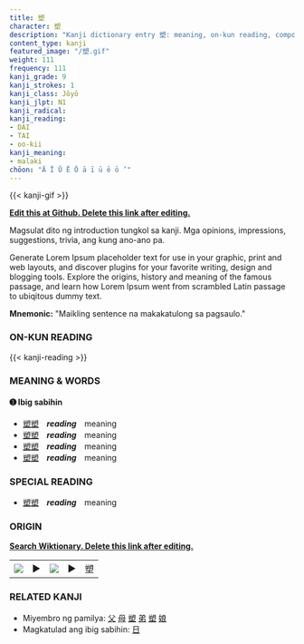 ```yaml
---
title: 塑
character: 塑
description: "Kanji dictionary entry 塑: meaning, on-kun reading, compounds, origin, related kanji"
content_type: kanji
featured_image: "/塑.gif"
weight: 111
frequency: 111
kanji_grade: 9
kanji_strokes: 1
kanji_class: Jōyō
kanji_jlpt: N1
kanji_radical: 
kanji_reading: 
- DAI
- TAI
- oo-kii
kanji_meaning:
- malaki
chōon: "Ā Ī Ū Ē Ō ā ī ū ē ō ’"
---
```

[//]: # (Don't edit the line below. Kanji animated GIF code is automatically generated.)
{{< kanji-gif >}}

[//]: # (Edit below this line.)

**[Edit this at Github. Delete this link after editing.](https://github.com/tim0g/tim/tree/main/content/kanji/塑/index.md)**

Magsulat dito ng introduction tungkol sa kanji. Mga opinions, impressions, suggestions, trivia, ang kung ano-ano pa.

Generate Lorem Ipsum placeholder text for use in your graphic, print and web layouts, and discover plugins for your favorite writing, design and blogging tools. Explore the origins, history and meaning of the famous passage, and learn how Lorem Ipsum went from scrambled Latin passage to ubiqitous dummy text.
 
**Mnemonic:** "Maikling sentence na makakatulong sa pagsaulo."

### ON-KUN READING

[//]: # (Don't edit the line below. ON-KUN READING code is automatically generated.)
{{< kanji-reading >}}

### MEANING & WORDS

#### ➊ **Ibig sabihin**
  - [塑](../塑)[塑](../塑)　***reading***　meaning
  - [塑](../塑)[塑](../塑)　***reading***　meaning
  - [塑](../塑)[塑](../塑)　***reading***　meaning
  - [塑](../塑)[塑](../塑)　***reading***　meaning

### SPECIAL READING
  - [塑](../塑)[塑](../塑)　***reading***　meaning

### ORIGIN

**[Search Wiktionary. Delete this link after editing.](https://wiktionary.org/wiki/塑)**
<table class="kanji-table"><tr><td>
<img src="60px-塑-bronze.svg.png">
</td><td>▶</td><td>
<img src="60px-塑-oracle.svg.png">
</td><td>▶</td>
<td class="kanji-origin">塑</td>
</tr></table>

### RELATED KANJI
- Miyembro ng pamilya: [父](../父) [母](../母) [塑](../塑) [弟](../弟) [塑](../塑) [娘](../娘)
- Magkatulad ang ibig sabihin: [日](../日)
